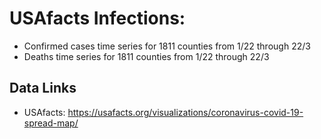 # USAfacts Infections:

- Confirmed cases time series for 1811 counties from 1/22 through 22/3
- Deaths time series for 1811 counties from 1/22 through 22/3

## Data Links
- USAfacts: https://usafacts.org/visualizations/coronavirus-covid-19-spread-map/
